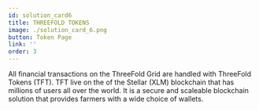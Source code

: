 ```yaml
---
id: solution_card6
title: THREEFOLD TOKENS
image: ./solution_card_6.png
button: Token Page
link: ''
order: 3
---
```


All financial transactions on the ThreeFold Grid are handled with ThreeFold Tokens (TFT). TFT live on the of the Stellar (XLM) blockchain that has millions of users all over the world. It is a secure and scaleable blockchain solution that provides farmers with a wide choice of wallets.
